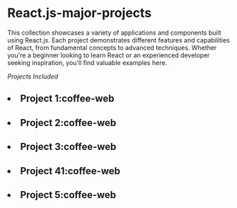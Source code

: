 # React.js-major-projects

This collection showcases a variety of applications and components built using React.js. Each project demonstrates different features and capabilities of React, from fundamental concepts to advanced techniques. Whether you're a beginner looking to learn React or an experienced developer seeking inspiration, you'll find valuable examples here.

*Projects Included*

<h2><li>Project 1:coffee-web</li></h2>
<h2><li>Project 2:coffee-web</li></h2>
<h2><li>Project 3:coffee-web</li></h2>
<h2><li>Project 41:coffee-web</li></h2>
<h2><li>Project 5:coffee-web</li></h2>
